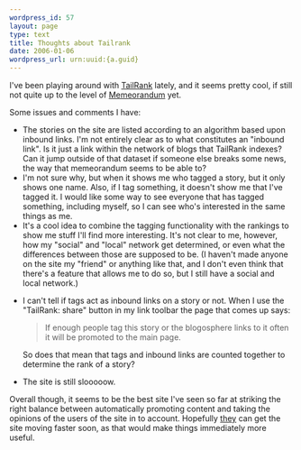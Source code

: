 ```yaml
--- 
wordpress_id: 57
layout: page
type: text
title: Thoughts about Tailrank
date: 2006-01-06  
wordpress_url: urn:uuid:{a.guid}
---
```

<p>I've been playing around with <a href="http://www.tailrank.com" title="TailRank">TailRank</a> lately, and it seems pretty cool, if still not quite up to the level of <a href="http://tech.memeorandum.com/" title="tech.memeorandum">Memeorandum</a> yet. </p>

<p>Some issues and comments I have:</p>

<ul>
<li>The stories on the site are listed according to an algorithm based upon inbound links.  I'm not entirely clear as to what constitutes an "inbound link".  Is it just a link within the network of blogs that TailRank indexes?  Can it jump outside of that dataset if someone else breaks some news, the way that memeorandum seems to be able to?</li>
<li>I'm not sure why, but when it shows me who tagged a story, but it only shows one name.  Also, if I tag something, it doesn't show me that I've tagged it.  I would like some way to see everyone that has tagged something, including myself, so I can see who's interested in the same things as me.</li>
<li>It's a cool idea to combine the tagging functionality with the rankings to show me stuff I'll find more interesting.  It's not clear to me, however, how my "social" and "local" network get determined, or even what the differences between those are supposed to be.  (I haven't made anyone on the site my "friend" or anything like that, and I don't even think that there's a feature that allows me to do so, but I still have a social and local network.)</li>
<li><p>I can't tell if tags act as inbound links on a story or not.  When I use the  "TailRank: share" button in my link toolbar the page that comes up says:</p>

<blockquote>
    <p>If enough people tag this story or the blogosphere links to it often it will be promoted to the main page.</p>
</blockquote>

<p>So does that mean that tags and inbound links are counted together to determine the rank of a story?</p></li>
<li><p>The site is still slooooow.</p></li>
</ul>

<p>Overall though, it seems to be the best site I've seen so far at striking the right balance between automatically promoting content and taking the opinions of the users of the site in to account.  Hopefully <a href="http://www.feedblog.org/" title="Kevin Burton's Feed Blog">they</a> can get the site moving faster soon, as that would make things immediately more useful.</p>
